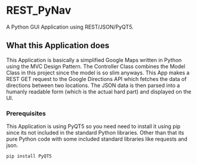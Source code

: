 # REST_PyNav
A Python GUI Application using REST/JSON/PyQT5.

## What this Application does

This Application is basically a simplified Google Maps written in Python using the MVC Design Pattern. 
The Controller Class combines the Model Class in this project since the model is so slim anyways. 
This App makes a REST GET request to the Google Directions API which fetches the data of directions between two locations. 
The JSON data is then parsed into a humanly readable form (which is the actual hard part) and displayed on the UI.

### Prerequisites

This Application is using PyQT5 so you need need to install it using pip since its not included in the standard Python libraries. 
Other than that its pure Python code with some included standard libraries like requests and json.

```
pip install PyQT5
```
